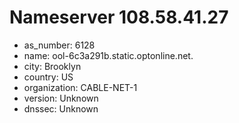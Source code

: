 # Nameserver 108.58.41.27

* as_number: 6128
* name: ool-6c3a291b.static.optonline.net.
* city: Brooklyn
* country: US
* organization: CABLE-NET-1
* version: Unknown
* dnssec: Unknown
